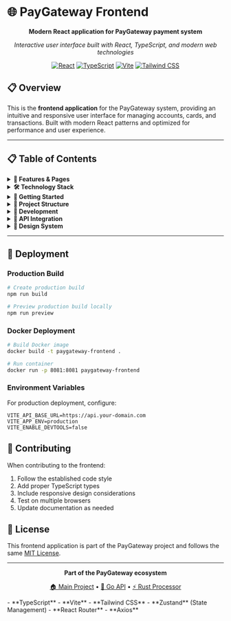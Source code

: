 # 🌐 PayGateway Frontend

<div align="center">

**Modern React application for PayGateway payment system**

*Interactive user interface built with React, TypeScript, and modern web technologies*

[![React](https://img.shields.io/badge/React-18+-61DAFB?style=flat-square&logo=react&logoColor=black)](https://reactjs.org/)
[![TypeScript](https://img.shields.io/badge/TypeScript-5+-3178C6?style=flat-square&logo=typescript&logoColor=white)](https://www.typescriptlang.org/)
[![Vite](https://img.shields.io/badge/Vite-4+-646CFF?style=flat-square&logo=vite&logoColor=white)](https://vitejs.dev/)
[![Tailwind CSS](https://img.shields.io/badge/Tailwind-CSS-38B2AC?style=flat-square&logo=tailwind-css&logoColor=white)](https://tailwindcss.com/)

</div>

## 📋 Overview

This is the **frontend application** for the PayGateway system, providing an intuitive and responsive user interface for managing accounts, cards, and transactions. Built with modern React patterns and optimized for performance and user experience.

---

## 📋 Table of Contents

<details>
<summary><strong>🌟 Features & Pages</strong></summary>

### Core Pages

#### 🏠 **Homepage**
- Project overview and introduction
- Technology showcase
- Interactive API documentation
- Downloadable Postman collection
- System architecture visualization

#### 👤 **Account Management**
- **Create Account** - User registration with validation
- **Account Dashboard** - User profile and account details
- Real-time account balance display

#### 💳 **Card Operations**
- **Create Virtual Cards** - Generate secure payment tokens
- **Card Management** - View and manage multiple cards
- **Copy Token** - One-click token copying with feedback
- Card-specific transaction filtering

#### 💰 **Transaction Processing**
- **Process Transactions** - Support for:
  - 🛒 **Purchase** - Debit transactions
  - 💵 **Deposit** - Credit transactions
  - 🔄 **Refund** - Transaction reversals
- **Real-time Flow Visualization** - Interactive transaction flow modal
- **Form Validation** - Client-side validation with error handling

#### 📊 **Financial Reporting**
- **Transaction History** - Comprehensive transaction listing
- **Account Statements** - Detailed financial reports
- **Balance Tracking** - Real-time balance updates
- **Filter & Search** - Filter by card, date, type
- **Export Options** - Data export capabilities

### UI/UX Features

#### 🎨 **Design System**
- **Modern UI Components** - Built with shadcn/ui
- **Responsive Design** - Mobile-first approach
- **Dark/Light Theme** - Theme switching capability
- **Consistent Typography** - Professional design language

#### ⚡ **Interactive Elements**
- **Real-time Updates** - Live transaction status
- **Loading States** - Skeleton loaders and spinners
- **Success/Error Feedback** - Toast notifications
- **Smooth Animations** - Framer Motion animations

#### 🔒 **User Experience**
- **Form Validation** - Real-time input validation
- **Error Handling** - Comprehensive error messages
- **Navigation** - Intuitive routing and breadcrumbs
- **Accessibility** - WCAG compliant components

</details>

<details>
<summary><strong>🛠️ Technology Stack</strong></summary>

### Core Framework
- **React 18** - Modern UI library with concurrent features
- **TypeScript 5+** - Type-safe development
- **Vite 4+** - Fast build tool and dev server

### Styling & UI
- **Tailwind CSS** - Utility-first CSS framework
- **shadcn/ui** - High-quality component library
- **Radix UI** - Accessible primitive components
- **Lucide Icons** - Beautiful icon library
- **Framer Motion** - Animation library

### State Management & Data
- **Zustand** - Lightweight state management
- **React Query** - Server state management
- **React Hook Form** - Performant form handling
- **Zod** - Schema validation

### Routing & Navigation
- **React Router** - Declarative routing
- **React Helmet Async** - Document head management for SEO

### Development Tools
- **ESLint** - Code linting
- **Prettier** - Code formatting
- **PostCSS** - CSS processing
- **Hot Toast** - Toast notifications

### Build & Deployment
- **Vite Bundle Analyzer** - Bundle analysis
- **Docker Support** - Containerized deployment
- **Environment Variables** - Configuration management

</details>

<details>
<summary><strong>🚀 Getting Started</strong></summary>

### Prerequisites

- **Node.js 18+** 
- **npm, yarn, or pnpm**
- **PayGateway Backend Services** (Go API & Rust Processor)

### Quick Start

```bash
# Navigate to frontend directory
cd frontend

# Install dependencies (choose one)
npm install
# or
yarn install
# or
pnpm install

# Start development server
npm run dev
# or
yarn dev
# or  
pnpm dev
```

The application will be available at **http://localhost:8081**

### Environment Configuration

Create a `.env.local` file in the frontend directory:

```env
# API Configuration
VITE_API_BASE_URL=http://localhost:8080

# Development flags
VITE_APP_ENV=development
VITE_ENABLE_DEVTOOLS=true
```

### Docker Development

```bash
# Build and run with Docker
docker build -t paygateway-frontend .
docker run -p 8081:8081 paygateway-frontend

# Or use Docker Compose
docker-compose -f docker-compose.yml -f docker-compose.dev.yml up frontend
```

</details>

<details>
<summary><strong>📁 Project Structure</strong></summary>

```
frontend/
├── 📁 public/                   # Static assets
│   ├── favicon.ico             # Application favicon
│   ├── robots.txt              # SEO robots file
│   └── *.postman_collection.json # API collection
│
├── 📁 src/                      # Source code
│   ├── 📁 components/          # Reusable components
│   │   ├── 📁 ui/             # Base UI components (shadcn/ui)
│   │   ├── 📁 layout/         # Layout components
│   │   │   ├── Navbar.tsx     # Navigation component
│   │   │   └── Footer.tsx     # Footer component
│   │   └── FlowModal.tsx      # Transaction flow modal
│   │
│   ├── 📁 pages/              # Page components
│   │   ├── HomePage.tsx       # Landing page
│   │   ├── CreateAccountPage.tsx # Account creation
│   │   ├── CreateCardPage.tsx # Card management
│   │   ├── TransactionsPage.tsx # Transaction processing
│   │   ├── StatementPage.tsx  # Financial statements
│   │   └── NotFound.tsx       # 404 error page
│   │
│   ├── 📁 hooks/              # Custom React hooks
│   │   ├── use-toast.ts       # Toast notifications
│   │   ├── use-mobile.tsx     # Mobile detection
│   │   └── useSEO.tsx         # SEO management
│   │
│   ├── 📁 services/           # API services
│   │   └── api.ts             # HTTP client & API calls
│   │
│   ├── 📁 store/              # State management
│   │   └── userStore.ts       # User state (Zustand)
│   │
│   ├── 📁 lib/                # Utility libraries
│   │   └── utils.ts           # Helper functions
│   │
│   ├── 📁 config/             # Configuration
│   │   └── seo.ts             # SEO configuration
│   │
│   ├── App.tsx                # Root component
│   ├── main.tsx               # Application entry
│   └── index.css              # Global styles
│
├── 📄 index.html               # HTML template
├── 📄 package.json             # Dependencies & scripts
├── 📄 vite.config.ts          # Vite configuration
├── 📄 tailwind.config.ts      # Tailwind configuration
├── 📄 tsconfig.json           # TypeScript configuration
└── 📄 Dockerfile              # Docker configuration
```

</details>

<details>
<summary><strong>🔧 Development</strong></summary>

### Available Scripts

```bash
# Development
npm run dev          # Start development server
npm run build        # Build for production
npm run preview      # Preview production build
npm run lint         # Run ESLint
npm run type-check   # TypeScript type checking

# Testing (if configured)
npm run test         # Run test suite
npm run test:watch   # Run tests in watch mode
npm run test:coverage # Run tests with coverage
```

### Code Quality

#### ESLint Configuration
- React hooks rules
- TypeScript strict rules
- Import/export linting
- Accessibility rules

#### TypeScript Configuration
- Strict mode enabled
- Path mapping configured
- React JSX support
- Modern ES target

### Performance Optimizations

#### Bundle Optimization
- **Code Splitting** - Route-based splitting
- **Tree Shaking** - Unused code elimination
- **Asset Optimization** - Image and font optimization
- **Lazy Loading** - Component lazy loading

#### Runtime Performance
- **Memoization** - React.memo and useMemo
- **Virtual Scrolling** - For large lists
- **Debounced Inputs** - Search and form inputs
- **Optimized Re-renders** - Zustand optimizations

### SEO Implementation

#### Meta Tags Management
- Dynamic page titles
- Meta descriptions
- Open Graph tags
- Twitter Cards
- Canonical URLs

#### Structured Data
- Schema.org markup
- JSON-LD implementation
- Breadcrumb navigation
- Rich snippets support

</details>

<details>
<summary><strong>🔗 API Integration</strong></summary>

### HTTP Client Configuration

The frontend uses a centralized API client with:

- **Axios** for HTTP requests
- **Request/Response Interceptors**
- **Error handling**
- **Loading state management**
- **Retry logic**

### API Endpoints Used

| Service | Endpoint | Purpose |
|---------|----------|---------|
| **Accounts** | `POST /accounts` | Create new account |
| **Accounts** | `GET /accounts/{id}/balance` | Get account balance |
| **Cards** | `POST /cards` | Create new card |
| **Cards** | `GET /cards/{accountId}` | List user cards |
| **Transactions** | `POST /transactions` | Process transaction |
| **Transactions** | `GET /transactions/{accountId}` | Get transaction history |

### Error Handling

- **Network Errors** - Connection timeout handling
- **HTTP Errors** - Status code error mapping
- **Validation Errors** - Form field error display
- **User Feedback** - Toast notifications for all states

</details>

<details>
<summary><strong>🎨 Design System</strong></summary>

### Component Library

Built on **shadcn/ui** with customizations:

#### Base Components
- **Button** - Multiple variants and sizes
- **Input** - Form inputs with validation
- **Card** - Content containers
- **Badge** - Status indicators
- **Dialog** - Modal dialogs
- **Select** - Dropdown selections
- **Table** - Data tables
- **Tabs** - Tab navigation

#### Custom Components
- **FlowModal** - Transaction flow visualization
- **Navbar** - Application navigation
- **Footer** - Site footer
- **Loading States** - Skeleton loaders

### Color System

```css
/* CSS Custom Properties */
--primary: 222.2 84% 4.9%;
--secondary: 210 40% 96%;
--accent: 210 40% 93%;
--muted: 210 40% 96%;
--success: 142 76% 36%;
--warning: 38 92% 50%;
--destructive: 0 84.2% 60.2%;
```

### Typography Scale

- **Headings**: h1-h6 with responsive sizing
- **Body Text**: Optimized line heights
- **Code**: Monospace with syntax highlighting
- **Captions**: Muted text for metadata

</details>

---

## 🚀 Deployment

### Production Build

```bash
# Create production build
npm run build

# Preview production build locally
npm run preview
```

### Docker Deployment

```bash
# Build Docker image
docker build -t paygateway-frontend .

# Run container
docker run -p 8081:8081 paygateway-frontend
```

### Environment Variables

For production deployment, configure:

```env
VITE_API_BASE_URL=https://api.your-domain.com
VITE_APP_ENV=production
VITE_ENABLE_DEVTOOLS=false
```

## 🤝 Contributing

When contributing to the frontend:

1. Follow the established code style
2. Add proper TypeScript types
3. Include responsive design considerations
4. Test on multiple browsers
5. Update documentation as needed

## 📄 License

This frontend application is part of the PayGateway project and follows the same [MIT License](../LICENSE).

---

<div align="center">

**Part of the PayGateway ecosystem**

[🏠 Main Project](../README.md) • [🚀 Go API](../go-api/README.md) • [⚡ Rust Processor](../rust-processor/README.md)

</div>
- **TypeScript**
- **Vite**
- **Tailwind CSS**
- **Zustand** (State Management)
- **React Router**
- **Axios**